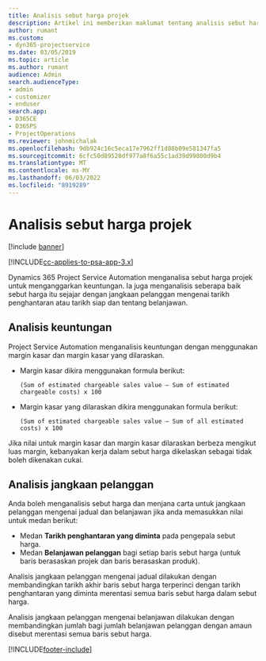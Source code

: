 ```yaml
---
title: Analisis sebut harga projek
description: Artikel ini memberikan maklumat tentang analisis sebut harga projek.
author: rumant
ms.custom:
- dyn365-projectservice
ms.date: 03/05/2019
ms.topic: article
ms.author: rumant
audience: Admin
search.audienceType:
- admin
- customizer
- enduser
search.app:
- D365CE
- D365PS
- ProjectOperations
ms.reviewer: johnmichalak
ms.openlocfilehash: 9db924c16c5eca17e7962ff1d88b09e581347fa5
ms.sourcegitcommit: 6cfc50d89528df977a8f6a55c1ad39d99800d9b4
ms.translationtype: MT
ms.contentlocale: ms-MY
ms.lasthandoff: 06/03/2022
ms.locfileid: "8919289"
---
```

# <a name="analysis-of-project-quotes"></a>Analisis sebut harga projek

[!include [banner](../includes/psa-now-project-operations.md)]

[!INCLUDE[cc-applies-to-psa-app-3.x](../includes/cc-applies-to-psa-app-3x.md)]

Dynamics 365 Project Service Automation menganalisa sebut harga projek untuk menganggarkan keuntungan. Ia juga menganalisis seberapa baik sebut harga itu sejajar dengan jangkaan pelanggan mengenai tarikh penghantaran atau tarikh siap dan tentang belanjawan.

## <a name="profitability-analysis"></a>Analisis keuntungan

Project Service Automation menganalisis keuntungan dengan menggunakan margin kasar dan margin kasar yang dilaraskan.

- Margin kasar dikira menggunakan formula berikut:

  `
    (Sum of estimated chargeable sales value – Sum of estimated chargeable costs) x 100
  `
- Margin kasar yang dilaraskan dikira menggunakan formula berikut:

  `
    (Sum of estimated chargeable sales value – Sum of all estimated costs) x 100
  `

Jika nilai untuk margin kasar dan margin kasar dilaraskan berbeza mengikut luas margin, kebanyakan kerja dalam sebut harga dikelaskan sebagai tidak boleh dikenakan cukai.

## <a name="analysis-of-customer-expectations"></a>Analisis jangkaan pelanggan

Anda boleh menganalisis sebut harga dan menjana carta untuk jangkaan pelanggan mengenai jadual dan belanjawan jika anda memasukkan nilai untuk medan berikut:

- Medan **Tarikh penghantaran yang diminta** pada pengepala sebut harga.
- Medan **Belanjawan pelanggan** bagi setiap baris sebut harga (untuk baris berasaskan projek dan baris berasaskan produk).

Analisis jangkaan pelanggan mengenai jadual dilakukan dengan membandingkan tarikh akhir baris sebut harga terperinci dengan tarikh penghantaran yang diminta merentasi semua baris sebut harga dalam sebut harga.

Analisis jangkaan pelanggan mengenai belanjawan dilakukan dengan membandingkan jumlah bagi jumlah belanjawan pelanggan dengan amaun disebut merentasi semua baris sebut harga.


[!INCLUDE[footer-include](../includes/footer-banner.md)]
